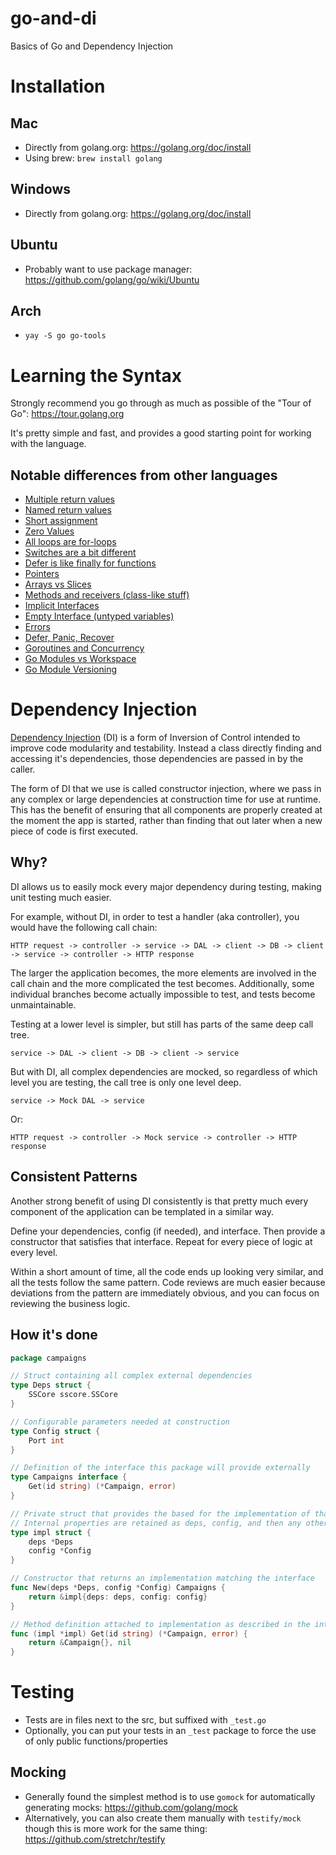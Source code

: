 # go-and-di

Basics of Go and Dependency Injection

# Installation

## Mac

- Directly from golang.org: https://golang.org/doc/install
- Using brew: `brew install golang`

## Windows

- Directly from golang.org: https://golang.org/doc/install

## Ubuntu

- Probably want to use package manager: https://github.com/golang/go/wiki/Ubuntu

## Arch

- `yay -S go go-tools`

# Learning the Syntax

Strongly recommend you go through as much as possible of the "Tour of Go": https://tour.golang.org

It's pretty simple and fast, and provides a good starting point for working with the language.

## Notable differences from other languages

- [Multiple return values](https://tour.golang.org/basics/6)
- [Named return values](https://tour.golang.org/basics/7)
- [Short assignment](https://tour.golang.org/basics/10) 
- [Zero Values](https://tour.golang.org/basics/12)
- [All loops are for-loops](https://tour.golang.org/flowcontrol/1)
- [Switches are a bit different](https://tour.golang.org/flowcontrol/9)
- [Defer is like finally for functions](https://tour.golang.org/flowcontrol/12)
- [Pointers](https://tour.golang.org/moretypes/1)
- [Arrays vs Slices](https://tour.golang.org/moretypes/7)
- [Methods and receivers (class-like stuff)](https://tour.golang.org/methods/1)
- [Implicit Interfaces](https://tour.golang.org/methods/9)
- [Empty Interface (untyped variables)](https://tour.golang.org/methods/14)
- [Errors](https://tour.golang.org/methods/19)
- [Defer, Panic, Recover](https://blog.golang.org/defer-panic-and-recover)
- [Goroutines and Concurrency](https://tour.golang.org/concurrency/1)
- [Go Modules vs Workspace](https://medium.com/rungo/anatomy-of-modules-in-go-c8274d215c16)
- [Go Module Versioning](https://blog.golang.org/v2-go-modules)

# Dependency Injection

[Dependency Injection](https://en.wikipedia.org/wiki/Dependency_injection) (DI) is a form of Inversion of Control
intended to improve code modularity and testability. Instead a class directly finding and accessing it's dependencies,
those dependencies are passed in by the caller.

The form of DI that we use is called constructor injection, where we pass in any complex or large dependencies at
construction time for use at runtime. This has the benefit of ensuring that all components are properly created at the
moment the app is started, rather than finding that out later when a new piece of code is first executed.

## Why?

DI allows us to easily mock every major dependency during testing, making unit testing much easier.

For example, without DI, in order to test a handler (aka controller), you would have the following call chain:

```
HTTP request -> controller -> service -> DAL -> client -> DB -> client -> service -> controller -> HTTP response
```

The larger the application becomes, the more elements are involved in the call chain and the more complicated the test
becomes. Additionally, some individual branches become actually impossible to test, and tests become unmaintainable.

Testing at a lower level is simpler, but still has parts of the same deep call tree.

```
service -> DAL -> client -> DB -> client -> service
```

But with DI, all complex dependencies are mocked, so regardless of which level you are testing, the call tree is only one level deep.

```
service -> Mock DAL -> service
```

Or:

```
HTTP request -> controller -> Mock service -> controller -> HTTP response
```

## Consistent Patterns

Another strong benefit of using DI consistently is that pretty much every component of the application can be templated in a similar way. 

Define your dependencies, config (if needed), and interface. Then provide a constructor that satisfies that interface. Repeat for every piece of logic at every level.

Within a short amount of time, all the code ends up looking very similar, and all the tests follow the same pattern. Code reviews are much easier because deviations from the pattern are immediately obvious, and you can focus on reviewing the business logic. 

## How it's done

```go
package campaigns

// Struct containing all complex external dependencies
type Deps struct {
    SSCore sscore.SSCore
}

// Configurable parameters needed at construction
type Config struct {
	Port int
}

// Definition of the interface this package will provide externally
type Campaigns interface {
    Get(id string) (*Campaign, error)
}

// Private struct that provides the based for the implementation of that interface
// Internal properties are retained as deps, config, and then any other private properties that may be constructed
type impl struct {
    deps *Deps
    config *Config
}

// Constructor that returns an implementation matching the interface
func New(deps *Deps, config *Config) Campaigns {
    return &impl{deps: deps, config: config}
}

// Method definition attached to implementation as described in the interface
func (impl *impl) Get(id string) (*Campaign, error) {
	return &Campaign{}, nil
}
```

# Testing

- Tests are in files next to the src, but suffixed with `_test.go`
- Optionally, you can put your tests in an `_test` package to force the use of only public functions/properties

## Mocking

- Generally found the simplest method is to use `gomock` for automatically generating
  mocks: https://github.com/golang/mock
- Alternatively, you can also create them manually with `testify/mock` though this is more work for the same
  thing: https://github.com/stretchr/testify
